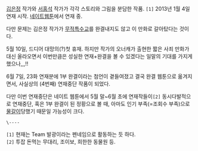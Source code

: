 [김은정](%EA%B9%80%EC%9D%80%EC%A0%95.md) 작가와
[서홍석](%EC%84%9C%ED%99%8D%EC%84%9D.md) 작가가 각각 스토리와 그림을 분담한 작품. `[1]` 2013년
1월 4일 연재 시작. [네이트웹툰](%EB%84%A4%EC%9D%B4%ED%8A%B8%20%EC%9B%B9%ED%88%B0.md)에서 연재 중.

다만 문제는 김은정 작가가 [무적특수교](%EB%AC%B4%EC%A0%81%ED%8A%B9%EC%88%98%EA%B5%90.md)를
완결내지도 않고 이 만화로 갈아탔다는 것이다.

5월 10일, 드디어 대망의(?)첫 휴재. 하지만 작가의 오너캐가 출현한 짧은 사죄 만화가 대신 올라오면서 이번만큼은 성실한 연재+완결을 볼
수 있겠다는 일말의 기대를 가지게 했으나,,,!!  

  

6월 7일, 23화 연재분에 1부 완결이라는 첨언이 곁들여졌고 결국 완결 웹툰으로 옮겨지면서, 사실상의 (4번째) 연재중단 작품이 되었다.

다만 이번 연재중단은 네이트 웹툰에서 5월 말~6월 초에 연재작들이`[2]` 동시다발적으로 연재중단, 혹은 1부 완결이 된 정황으로 볼 때,
아마도 인기 부족(=조회수 부족)으로 [물갈이](%EB%AC%BC%EA%B0%88%EC%9D%B4.md)당했기 때문일 가능성이 크다.

`\----`

`[1]` 현재는 Team 발광이라는 펜네임으로 활동하는 듯 하다.  
`[2]` 투잡 돈먹는 무대리, 조이보, 희한한 동물원 등.

